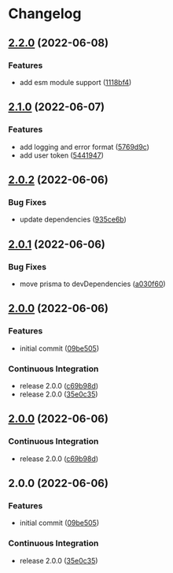 # Changelog

## [2.2.0](https://github.com/depixy/database/compare/v2.1.0...v2.2.0) (2022-06-08)


### Features

* add esm module support ([1118bf4](https://github.com/depixy/database/commit/1118bf46506a740b385cb7f4aa618d95b29be92e))

## [2.1.0](https://github.com/depixy/database/compare/v2.0.2...v2.1.0) (2022-06-07)


### Features

* add logging and error format ([5769d9c](https://github.com/depixy/database/commit/5769d9cdb83d3b882a2c0147171023ce1505d815))
* add user token ([5441947](https://github.com/depixy/database/commit/54419470b92020e7e4d05230e85f3e22beaa330d))

## [2.0.2](https://github.com/depixy/database/compare/v2.0.1...v2.0.2) (2022-06-06)


### Bug Fixes

* update dependencies ([935ce6b](https://github.com/depixy/database/commit/935ce6b15b064a4fbbd1e47d6f38437b55b195c2))

## [2.0.1](https://github.com/depixy/database/compare/v2.0.0...v2.0.1) (2022-06-06)


### Bug Fixes

* move prisma to devDependencies ([a030f60](https://github.com/depixy/database/commit/a030f60cfc51c87f6ace1ed769855f46c44a09ae))

## [2.0.0](https://github.com/depixy/database/compare/v2.0.0...v2.0.0) (2022-06-06)


### Features

* initial commit ([09be505](https://github.com/depixy/database/commit/09be50520f727111e25c7602a153208da1def3f0))


### Continuous Integration

* release 2.0.0 ([c69b98d](https://github.com/depixy/database/commit/c69b98dcdc7b0ab54fcd025bc9d9bb6eefb6aae8))
* release 2.0.0 ([35e0c35](https://github.com/depixy/database/commit/35e0c357d630fe780c17072005df6d74469b7950))

## [2.0.0](https://github.com/depixy/database/compare/v2.0.0...v2.0.0) (2022-06-06)


### Continuous Integration

* release 2.0.0 ([c69b98d](https://github.com/depixy/database/commit/c69b98dcdc7b0ab54fcd025bc9d9bb6eefb6aae8))

## 2.0.0 (2022-06-06)


### Features

* initial commit ([09be505](https://github.com/depixy/database/commit/09be50520f727111e25c7602a153208da1def3f0))


### Continuous Integration

* release 2.0.0 ([35e0c35](https://github.com/depixy/database/commit/35e0c357d630fe780c17072005df6d74469b7950))

